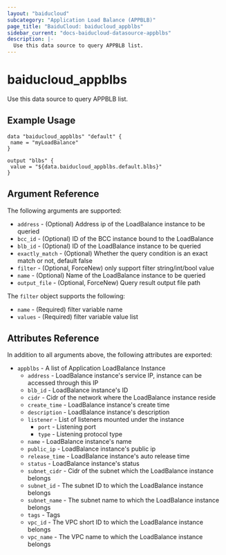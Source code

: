 ```yaml
---
layout: "baiducloud"
subcategory: "Application Load Balance (APPBLB)"
page_title: "BaiduCloud: baiducloud_appblbs"
sidebar_current: "docs-baiducloud-datasource-appblbs"
description: |-
  Use this data source to query APPBLB list.
---
```


# baiducloud_appblbs

Use this data source to query APPBLB list.

## Example Usage

```hcl
data "baiducloud_appblbs" "default" {
 name = "myLoadBalance"
}

output "blbs" {
 value = "${data.baiducloud_appblbs.default.blbs}"
}
```

## Argument Reference

The following arguments are supported:

* `address` - (Optional) Address ip of the LoadBalance instance to be queried
* `bcc_id` - (Optional) ID of the BCC instance bound to the LoadBalance
* `blb_id` - (Optional) ID of the LoadBalance instance to be queried
* `exactly_match` - (Optional) Whether the query condition is an exact match or not, default false
* `filter` - (Optional, ForceNew) only support filter string/int/bool value
* `name` - (Optional) Name of the LoadBalance instance to be queried
* `output_file` - (Optional, ForceNew) Query result output file path

The `filter` object supports the following:

* `name` - (Required) filter variable name
* `values` - (Required) filter variable value list

## Attributes Reference

In addition to all arguments above, the following attributes are exported:

* `appblbs` - A list of Application LoadBalance Instance
  * `address` - LoadBalance instance's service IP, instance can be accessed through this IP
  * `blb_id` - LoadBalance instance's ID
  * `cidr` - Cidr of the network where the LoadBalance instance reside
  * `create_time` - LoadBalance instance's create time
  * `description` - LoadBalance instance's description
  * `listener` - List of listeners mounted under the instance
    * `port` - Listening port
    * `type` - Listening protocol type
  * `name` - LoadBalance instance's name
  * `public_ip` - LoadBalance instance's public ip
  * `release_time` - LoadBalance instance's auto release time
  * `status` - LoadBalance instance's status
  * `subnet_cidr` - Cidr of the subnet which the LoadBalance instance belongs
  * `subnet_id` - The subnet ID to which the LoadBalance instance belongs
  * `subnet_name` - The subnet name to which the LoadBalance instance belongs
  * `tags` - Tags
  * `vpc_id` - The VPC short ID to which the LoadBalance instance belongs
  * `vpc_name` - The VPC name to which the LoadBalance instance belongs


